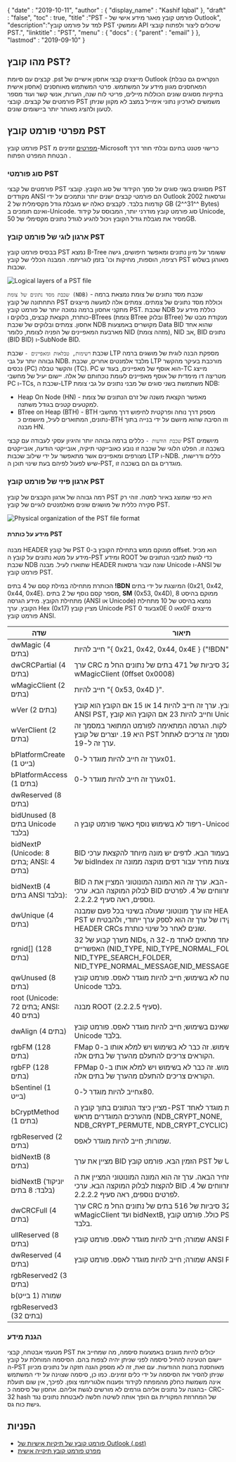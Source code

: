 {
  "date" : "2019-10-11",
  "author" : {
    "display_name" : "Kashif Iqbal"
},
  "draft" : "false",
  "toc" : true,
  "title" :"PST - פורמט קובץ מאגר מידע אישי של Outlook",
  "description":"למד על פורמט קובץ PST וממשקי API שיכולים ליצור ולפתוח קובצי PST.",
  "linktitle" : "PST",
  "menu" : {
    "docs" : {
      "parent" : "email"
}
},
  "lastmod" : "2019-09-10"
}

## מהו קובץ PST?

קבצים עם סיומת .pst מייצגים קבצי אחסון אישיים של Outlook (הנקראים גם טבלת אחסון אישית) המאחסנים מגוון מידע על המשתמש. פרטי המשתמש מאוחסנים בתיקיות מסוגים שונים הכוללות מיילים, פריטי לוח שנה, הערות, אנשי קשר ועוד מספר פורמטים של קבצים. קובצי PST משמשים לארכיון נתוני אימייל במצב לא מקוון שניתן לטעון ולהציג מאוחר יותר ביישומים שונים.

## מפרטי פורמט קובץ PST

פורמט קובץ PST [מפרטים](https://learn.microsoft.com/en-us/openspecs/office_file_formats/ms-pst/141923d5-15ab-4ef1-a524-6dce75aae546) זמינים מ-Microsoft כרישוי פטנט בחינם ובלתי חוזר דרך הבטחת המפרט הפתוח .

### סוג פורמטי PST

פורמטים של קבצי PST מסווגים בשני סוגים על סמך הקידוד של סוג הקובץ. קובצי PST מקודדים ANSI הם פורמטי קבצים ישנים יותר ונתמכים על ידי Outlook 2002 וגרסאות קודמות בלבד. לקבצים כאלה יש מגבלת גודל מקסימלית של 2 GB (2^^31^^ Bytes) ואינם תומכים ב-Unicode. סוג פורמט קובץ מודרני יותר, המבוסס על קידוד Unicode, מסיר את מגבלת גודל הקובץ ויכול להגיע לגודל נתונים מקסימלי של 50GB.

### ארגון לוגי של פורמט קובץ PST

בבסיס פורמט קובץ PST נמצא B-Tree ששומר על מיון נתונים ומאפשר חיפושים, גישה רציפה, הוספות, מחיקות וכו' בזמן לוגריתמי. המבנה הכללי של קובץ PST מאורגן בשלוש שכבות.

![Logical layers of a PST file](/he/email/PST-1.png "Logical layers of a PST file")

`שכבת מסד נתונים של צומת (NDB)` - שכבת מסד נתונים של צומת נמצאת ברמה התחתונה של קובץ PST וכוללת מסד נתונים של צמתים. צמתים אלה למעשה מייצגים מתקני אחסון ברמה נמוכה יותר של פורמט קובץ PST. שכבת NDB כוללת מידע על כותרת, הקצאת קבצים, בלוקים ו-BTrees (צומת BTree ובלוק BTree) מנקודת מבט של אחסון. צמתים ובלוקים של שכבת NDB מקושרים באמצעות Data BID שהוא אחד מארבעת המאפיינים של הפניה לצומת, כלומר NID (מזהה צומת), NID אב, BID נתונים (BID BID) ו-SubNode BID.

שכבת `רשימות, טבלאות ומאפיינים -` שכבת LTP מספקת הבנה לוגית של מושגים ברמה גבוהה יותר על גבי NDB. מלבד אלמנטים אחרים, שכבת LTP מורכבת בעיקר מהקשר נכסים (PC) והקשר טבלה (TC). PC הוא אוסף של מאפיינים, בעוד ש-TC מייצג מטריצה דו מימדית של אוסף מאפיינים לעומת נוכחותם של אלה. יישום יעיל של מחשבי PC ו-TCs, שכבת ה-LTP משתמשת בשני סוגים של מבני נתונים על גבי צומת NDB:

* Heap On Node (HN) - מאפשר הקצאת משנה של זרם הנתונים של צומת למקטעים קטנים בגודל משתנה.
* BTree on Heap (BTH) - BTH מספק דרך נוחה ופרקטית לחיפוש דרך מחשבי נתונים, המתוארים לעיל, מיושמים כ-BTH וזו הסיבה שהוא מיושם על ידי בנייה בתוך מבנה HN.

`שכבת הודעות -` כללים ברמה גבוהה יותר והיגיון עסקי לעבודה עם קבצי PST מיושמים בשכבה זו. הפלט הלוגי של שכבה זו נובע כאובייקטי תיקיה, אובייקטי הודעה, אובייקטים מצורפים ומאפיינים אשר מתאפשר על ידי שילוב שכבות LTP ו-NDB. כללים ודרישות, שיש לפעול לפיהם בעת שינוי תוכן ה-PST, מוגדרים גם הם בשכבה זו.

### ארגון פיזי של פורמט קובץ PST

רמה גבוהה של ארגון הקבצים של קובץ PST היא כפי שמוצג באיור למטה. זוהי רק סקירה כללית של מושגים שונים מאלמנטים לוגיים של קובץ PST.

![Physical organization of the PST file format](/he/email/PST-2.png "Physical organization of the PST file format")


#### מידע על כותרת PST

מבנה HEADER של קובץ PST ממוקם ממש בתחילת הקובץ ב-0 offset. הוא מכיל מידע על מטא נתונים על קובץ ה-PST ומידע ROOT כדי לגשת למבני הנתונים של שכבת NDB שתוארו לעיל. מבנה HEADER שונה עבור גרסאות Unicode ו-ANSI של פורמט קובץ PST.

הכותרת מתחילה במילת קסם של 4 בתים **!BDN** המיוצגת על ידי בתים (0x21, 0x42, 0x44, 0x4E). מספר קסם נוסף של 2 בתים, **SM** (0x53, 0x4D), ממוקם בהיסט 8 מתחילת הקובץ. מידע הגרסה (ANSI או Unicode) נמצא בהיסט של 10 מתחילת הקובץ. ערך Hex (0x17) מציין קובץ Unicode PST בעוד 0x0E או 0x0F מייצגים פורמט קובץ ANSI.

|שדה|תיאור
---|---|
|dwMagic (4 בתים)|חייב להיות "{ 0x21, 0x42, 0x44, 0x4E } ("!BDN")"
|dwCRCPartial (4 בתים)|ערך CRC של 32 סיביות של 471 בתים של נתונים החל מ-wMagicClient (0ffset 0x0008)
|wMagicClient (2 בתים)|חייב להיות "{ 0x53, 0x4D }".
|wVer (2 בתים)|גרסת פורמט קובץ. ערך זה חייב להיות 14 או 15 אם הקובץ הוא קובץ ANSI PST, וחייב להיות 23 אם הקובץ הוא קובץ Unicode PST.
|wVerClient (2 בתים)|גרסת פורמט קובץ לקוח. הגרסה המתאימה לפורמט המתואר במסמך זה היא 19. יוצרים של קובץ PST חדש המבוסס על מסמך זה צריכים לאתחל ערך זה ל-19.
|bPlatformCreate (1 בייט)|ערך זה חייב להיות מוגדר ל-0x01.
|bPlatformAccess (1 בתים)|ערך זה חייב להיות מוגדר ל-0x01.
|dwReserved (8 בתים)|
|bidUnused (8 בתים Unicode בלבד)|ריפוד לא בשימוש נוסף כאשר פורמט קובץ ה-Unicode PST נוצר.
|bidNextP (Unicode: 8 בתים; ANSI: 4 בתים)| BID בעמוד הבא. לדפים יש מונה מיוחד להקצאת ערכי bidIndex. הערך של bidIndex עבור הצעות מחיר עבור דפים מוקצה ממונה זה.
|bidNextB (4 בתים ANSI בלבד): |BID הבא. ערך זה הוא המונה המונוטוני המציין את ה-BID שיש להקצות לבלוק המוקצה הבא. ערכי BID מתקדמים במרווחים של 4. לפרטים נוספים, ראה סעיף 2.2.2.2.
|dwUnique (4 בתים)|זהו ערך מונוטוני שעולה בשינוי בכל פעם שמבנה HEADER של קובץ ה-PST משתנה. תפקידו של ערך זה הוא לספק ערך ייחודי, ולהבטיח ש-HEADER CRCs שונים לאחר כל שינוי כותרת.
|rgnid[]   (128 בתים)|מערך קבוע של 32 NIDs, כל אחד מתאים לאחד מ-32 ה-NID_TYPEs האפשריים (NID_TYPE, NID_TYPE_NORMAL_FOLDER, NID_TYPE_SEARCH_FOLDER, NID_TYPE_NORMAL_MESSAGE,NID_MESSAGE)_ASS_MESSAGE)
|qwUnused (8 בתים)|שטח לא בשימוש; חייב להיות מוגדר לאפס. פורמט קובץ PST של Unicode בלבד.
|root (Unicode: 72 בתים; ANSI: 40 בתים)|מבנה ROOT (סעיף 2.2.2.5).
|dwAlign (4 בתים)|בתי יישור שאינם בשימוש; חייב להיות מוגדר לאפס. פורמט קובץ PST של Unicode בלבד.
|rgbFM (128 בתים)|FMap שהוצא משימוש. זה כבר לא בשימוש ויש למלא אותו ב-0xFF. הקוראים צריכים להתעלם מהערך של בתים אלה.
|rgbFP (128 בתים)|FPMap שהוצא משימוש. זה כבר לא בשימוש ויש למלא אותו ב-0xFF. הקוראים צריכים להתעלם מהערך של בתים אלה.
|bSentinel (1 בייט)|חייב להיות מוגדר ל-0x80.
|bCryptMethod (1 בתים)|מציין כיצד הנתונים בתוך קובץ ה-PST מקודדים. חייב להיות מוגדר לאחד מהערכים המוגדרים מראש (NDB_CRYPT_NONE, NDB_CRYPT_PERMUTE, NDB_CRYPT_CYCLIC).
|rgbReserved (2 בתים)| שמורות; חייב להיות מוגדר לאפס.
|bidNextB (8 בתים)|מציין את ערך BID הזמין הבא. פורמט קובץ PST של Unicode בלבד.
|bidNextB (יוניקוד בלבד: 8 בתים)|הצעת מחיר הבאה. ערך זה הוא המונה המונוטוני המציין את ה-BID שיש להקצות לבלוק המוקצה הבא. ערכי BID מתקדמים במרווחים של 4. לפרטים נוספים, ראה סעיף 2.2.2.2.
|dwCRCFull (4 בתים)|ערך CRC של 32 סיביות של 516 בתים של נתונים החל מ-wMagicClient ועד bidNextB, כולל. פורמט קובץ PST של Unicode בלבד.
|ullReserved (8 בתים)|שמורה; חייב להיות מוגדר לאפס. פורמט קובץ ANSI PST בלבד.
|dwReserved (4 בתים)|שמורה; חייב להיות מוגדר לאפס. פורמט קובץ ANSI PST בלבד.
|rgbReserved2 (3 בתים)|
|bשמורה (1 בייט) |
|rgbReserved3 (32 בתים) |

### הגנת מידע ###

מטעמי אבטחה, קבצי PST יכולים להיות מוגנים באמצעות סיסמה, מה שמחייב את יישום הטעינה להחיל סיסמה לפני שניתן יהיה לצפות בהם. הסיסמה המוחלת על קובץ ה-PST מאוחסנת בחנות ההודעות. עם זאת, זה לא מספק הגנה חזקה על נתונים מכיוון שניתן להסיר את הסיסמה על ידי כלים זמינים. כמו כן, סיסמה שצוינה על ידי המשתמש אינה משמשת כחלק מהמפתח לקידוד ופענוח אלגוריתמי צופן. לפיכך, אין שום תועלת בהגנה על נתונים אליהם גורמים לא מורשים לגשת אליהם. אחסון של סיסמה כ- CRC-32 hash של המחרוזת המקורית גם הופך אותה לשיטה חלשה לאבטחת נתונים נגד גישת כוח גס.

## הפניות ##

* [פורמט קובץ של תיקיות אישיות של Outlook (.pst)](https://learn.microsoft.com/en-us/openspecs/office_file_formats/ms-pst/141923d5-15ab-4ef1-a524-6dce75aae546)
* [מפרט פורמט קובץ תיקייה אישית](https://github.com/libyal/libpff/blob/main/documentation/Personal%20Folder%20File%20(PFF)%20format.asciidoc)

